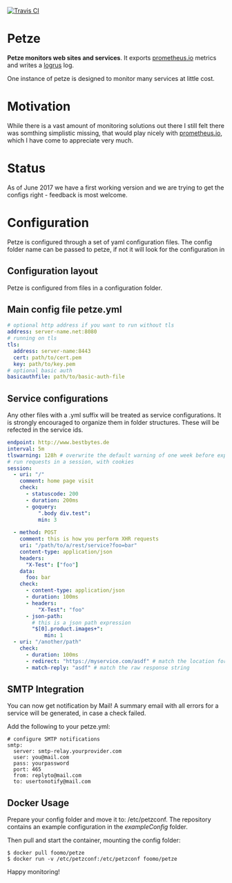 [![Travis CI](https://travis-ci.org/foomo/petze.svg?branch=master)](https://travis-ci.org/foomo/petze)

# Petze

**Petze monitors web sites and services**. It exports [prometheus.io](https://promtheus.io) metrics and writes a [logrus](https://github.com/Sirupsen/logrus) log.

One instance of petze is designed to monitor many services at little cost.

# Motivation

While there is a vast amount of monitoring solutions out there I still felt there was somthing simplistic missing, that would play nicely with [prometheus.io](https://promtheus.io), which I have come to appreciate very much.

# Status

As of June 2017 we have a first working version and we are trying to get the configs right - feedback is most welcome.

# Configuration

Petze is configured through a set of yaml configuration files. The config folder name can be passed to petze, if not it will look for the configuration in 

## Configuration layout

Petze is configured from files in a configuration folder.

## Main config file petze.yml

```yaml
# optional http address if you want to run without tls
address: server-name.net:8080
# running on tls
tls:
  address: server-name:8443
  cert: path/to/cert.pem
  key: path/to/key.pem
# optional basic auth
basicauthfile: path/to/basic-auth-file
```

## Service configurations

Any other files with a .yml suffix will be treated as service configurations. It is strongly encouraged to organize them in folder structures. These will be refected in the service ids.

```yaml
endpoint: http://www.bestbytes.de
interval: 5m
tlswarning: 128h # overwrite the default warning of one week before expiry for this service
# run requests in a session, with cookies
session:
  - uri: "/"
    comment: home page visit
    check:
      - statuscode: 200
      - duration: 200ms
      - goquery:
      	  ".body div.test":
      	  min: 3
  
  - method: POST
    comment: this is how you perform XHR requests  
    uri: "/path/to/a/rest/service?foo=bar"
    content-type: application/json
    headers:
      "X-Test": ["foo"]
    data:
      foo: bar
    check:
      - content-type: application/json
      - duration: 100ms
      - headers:
          "X-Test": "foo"
      - json-path:
        # this is a json path expression
        "$[0].product.images+":
        	min: 1
  - uri: "/another/path"
    check:
      - duration: 100ms
      - redirect: "https://myservice.com/asdf" # match the location for checking redirects
      - match-reply: "asdf" # match the raw response string

```

## SMTP Integration

You can now get notification by Mail!
A summary email with all errors for a service will be generated, in case a check failed.

Add the following to your petze.yml:

    # configure SMTP notifications
    smtp:
      server: smtp-relay.yourprovider.com
      user: you@mail.com
      pass: yourpassword
      port: 465
      from: replyto@mail.com
      to: usertonotify@mail.com 

## Docker Usage

Prepare your config folder and move it to: /etc/petzconf.
The repository contains an example configuration in the _exampleConfig_ folder.

Then pull and start the container, mounting the config folder:

    $ docker pull foomo/petze
    $ docker run -v /etc/petzconf:/etc/petzconf foomo/petze

Happy monitoring!